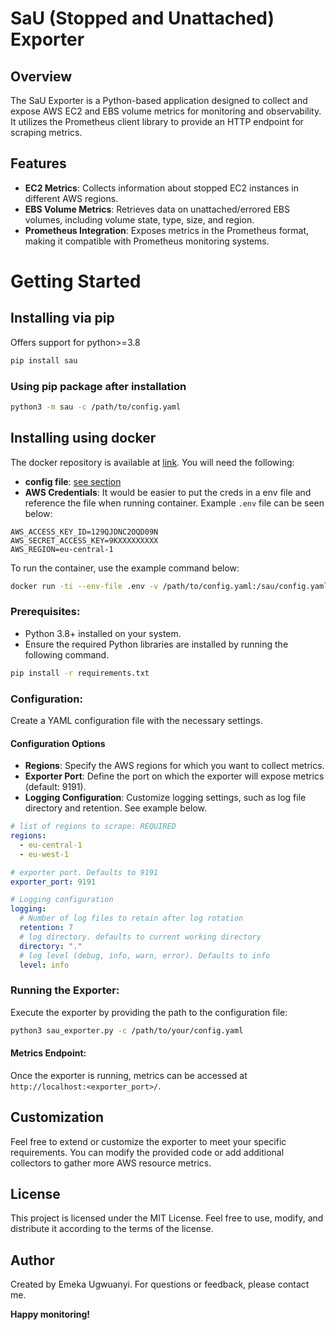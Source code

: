 # SaU (Stopped and Unattached) Exporter
## Overview

The SaU Exporter is a Python-based application designed to collect and expose AWS EC2 and EBS volume metrics for monitoring and observability. It utilizes the Prometheus client library to provide an HTTP endpoint for scraping metrics.

## Features
* **EC2 Metrics**: Collects information about stopped EC2 instances in different AWS regions.
* **EBS Volume Metrics**: Retrieves data on unattached/errored EBS volumes, including volume state, type, size, and region.
* **Prometheus Integration**: Exposes metrics in the Prometheus format, making it compatible with Prometheus monitoring systems.

# Getting Started

## Installing via pip
Offers support for python>=3.8
```bash
pip install sau
```
### Using pip package after installation
```bash
python3 -m sau -c /path/to/config.yaml
```

## Installing using docker
The docker repository is available at [link](https://hub.docker.com/repository/docker/ugwuanyi/sau/general). You will need the following:
* **config file**: [see section](#configuration)
* **AWS Credentials**: It would be easier to put the creds in a env file and reference the file when running container. Example `.env` file can be seen below:
```env
AWS_ACCESS_KEY_ID=129QJDNC2OQD09N
AWS_SECRET_ACCESS_KEY=9KXXXXXXXXX
AWS_REGION=eu-central-1
```
To run the container, use the example command below:
```bash
docker run -ti --env-file .env -v /path/to/config.yaml:/sau/config.yaml ugwuanyi/sau:latest -c /sau/config.yaml
```

### Prerequisites:
* Python 3.8+ installed on your system.
* Ensure the required Python libraries are installed by running the following command.
```bash
pip install -r requirements.txt
```

### Configuration:
Create a YAML configuration file with the necessary settings.
#### Configuration Options
* **Regions**: Specify the AWS regions for which you want to collect metrics.
* **Exporter Port**: Define the port on which the exporter will expose metrics (default: 9191).
* **Logging Configuration**: Customize logging settings, such as log file directory and retention.
See example below.
```yaml
# list of regions to scrape: REQUIRED
regions:
  - eu-central-1
  - eu-west-1

# exporter port. Defaults to 9191
exporter_port: 9191

# Logging configuration
logging:
  # Number of log files to retain after log rotation
  retention: 7
  # log directory. defaults to current working directory
  directory: "."
  # log level (debug, info, warn, error). Defaults to info
  level: info
```

### Running the Exporter:
Execute the exporter by providing the path to the configuration file:

```bash
python3 sau_exporter.py -c /path/to/your/config.yaml
```

#### Metrics Endpoint:
Once the exporter is running, metrics can be accessed at `http://localhost:<exporter_port>/`.

## Customization
Feel free to extend or customize the exporter to meet your specific requirements. You can modify the provided code or add additional collectors to gather more AWS resource metrics.

## License
This project is licensed under the MIT License. Feel free to use, modify, and distribute it according to the terms of the license.

## Author
Created by Emeka Ugwuanyi. For questions or feedback, please contact me.


**Happy monitoring!**
